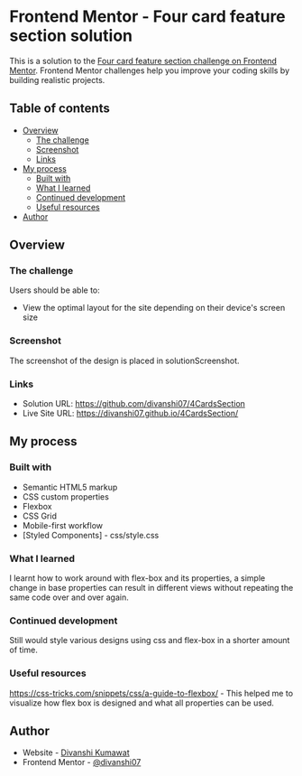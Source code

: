 # Frontend Mentor - Four card feature section solution

This is a solution to the [Four card feature section challenge on Frontend Mentor](https://www.frontendmentor.io/challenges/four-card-feature-section-weK1eFYK). Frontend Mentor challenges help you improve your coding skills by building realistic projects. 

## Table of contents

- [Overview](#overview)
  - [The challenge](#the-challenge)
  - [Screenshot](#screenshot)
  - [Links](#links)
- [My process](#my-process)
  - [Built with](#built-with)
  - [What I learned](#what-i-learned)
  - [Continued development](#continued-development)
  - [Useful resources](#useful-resources)
- [Author](#author)
## Overview

### The challenge

Users should be able to:

- View the optimal layout for the site depending on their device's screen size

### Screenshot

The screenshot of the design is placed in solutionScreenshot. 

### Links

- Solution URL: https://github.com/divanshi07/4CardsSection
- Live Site URL: https://divanshi07.github.io/4CardsSection/

## My process

### Built with

- Semantic HTML5 markup
- CSS custom properties
- Flexbox
- CSS Grid
- Mobile-first workflow
- [Styled Components] - css/style.css

### What I learned

I learnt how to work around with flex-box and its properties, a simple change in base properties can result in different views without repeating the same code over and over again. 


### Continued development

Still would style various designs using css and flex-box in a shorter amount of time. 


### Useful resources

https://css-tricks.com/snippets/css/a-guide-to-flexbox/ - This helped me to visualize how flex box is designed and what all properties can be used. 


## Author

- Website - [Divanshi Kumawat](https://www.your-site.com)
- Frontend Mentor - [@divanshi07](https://www.frontendmentor.io/profile/divanshi07)



